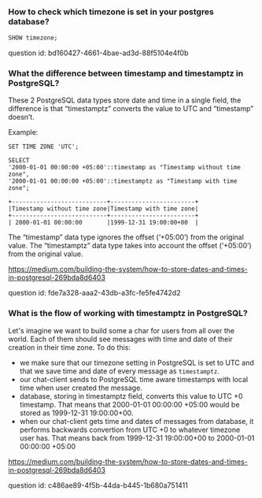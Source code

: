 ### How to check which timezone is set in your postgres database?

```sql
SHOW timezone;
```

question id: bd160427-4661-4bae-ad3d-88f5104e4f0b

### What the difference between timestamp and timestamptz in PostgreSQL?

These 2 PostgreSQL data types store date and time in a single field, the difference is that “timestamptz” converts 
the value to UTC and “timestamp” doesn’t.

Example:
```shell
SET TIME ZONE 'UTC';

SELECT
'2000-01-01 00:00:00 +05:00'::timestamp as "Timestamp without time zone",
'2000-01-01 00:00:00 +05:00'::timestamptz as "Timestamp with time zone";

+---------------------------+------------------------+
|Timestamp without time zone|Timestamp with time zone|
+---------------------------+------------------------+
| 2000-01-01 00:00:00       |1999-12-31 19:00:00+00  |
```

The “timestamp” data type ignores the offset (‘+05:00’) from the original value.
The “timestamptz” data type takes into account the offset (‘+05:00’) from the original value.

https://medium.com/building-the-system/how-to-store-dates-and-times-in-postgresql-269bda8d6403

question id: fde7a328-aaa2-43db-a3fc-fe5fe4742d2

### What is the flow of working with timestamptz in PostgreSQL?

Let's imagine we want to build some a char for users from all over the world. Each of them should see messages with
time and date of their creation in their time zone. 
To do this:
- we make sure that our timezone setting in PostgreSQL is set to UTC and that we save time and date of 
every message as `timestamptz`. 
- our chat-client sends to PostgreSQL time aware timestamps with local time when user 
created the message. 
- database, storing in timestamptz field, converts this value to UTC +0 timestamp. That means that 
2000-01-01 00:00:00 +05:00 would be stored as 1999-12-31 19:00:00+00. 
- when our chat-client gets time and dates of messages from database, it performs backwards convertion from UTC +0 to 
whatever timezone user has. That means back from 1999-12-31 19:00:00+00 to 2000-01-01 00:00:00 +05:00

https://medium.com/building-the-system/how-to-store-dates-and-times-in-postgresql-269bda8d6403

question id: c486ae89-4f5b-44da-b445-1b680a751411